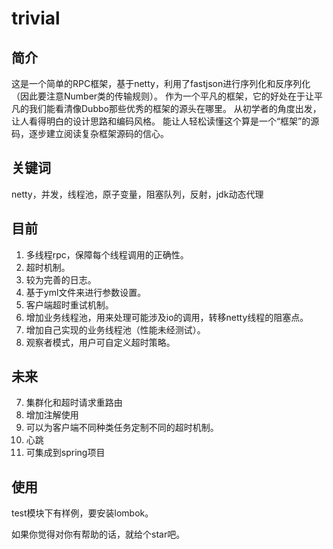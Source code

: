# trivial
## 简介
这是一个简单的RPC框架，基于netty，利用了fastjson进行序列化和反序列化（因此要注意Number类的传输规则）。
作为一个平凡的框架，它的好处在于让平凡的我们能看清像Dubbo那些优秀的框架的源头在哪里。
从初学者的角度出发，让人看得明白的设计思路和编码风格。
能让人轻松读懂这个算是一个“框架”的源码，逐步建立阅读复杂框架源码的信心。
## 关键词
netty，并发，线程池，原子变量，阻塞队列，反射，jdk动态代理
## 目前
1. 多线程rpc，保障每个线程调用的正确性。
2. 超时机制。
3. 较为完善的日志。
3. 基于yml文件来进行参数设置。
4. 客户端超时重试机制。
5. 增加业务线程池，用来处理可能涉及io的调用，转移netty线程的阻塞点。
6. 增加自己实现的业务线程池（性能未经测试）。
7. 观察者模式，用户可自定义超时策略。
## 未来
7. 集群化和超时请求重路由
8. 增加注解使用
9. 可以为客户端不同种类任务定制不同的超时机制。
10. 心跳
11. 可集成到spring项目
## 使用
test模块下有样例，要安装lombok。

如果你觉得对你有帮助的话，就给个star吧。
